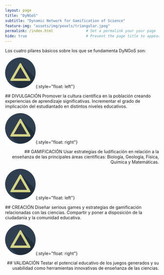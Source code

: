 ```yaml
---
layout: page
title: "DyNGoS" 
subtitle: "Dynamic Network for Gamification of Science"   
feature-img: "assets/img/pexels/triangular.jpeg" 
permalink: /index.html               # Set a permalink your your page
hide: true                           # Prevent the page title to appear in the navbar
---
```



Los cuatro pilares básicos sobre los que se fundamenta DyNGoS son: 

![Triangle](assets/img/triangle2.png){:style="float: left"} 
<div style="text-align: left">
## DIVULGACIÓN
Promover la cultura científica en la población creando experiencias de aprendizaje significativas. Incrementar el grado de implicación del estudiantado en distintos niveles educativos. 
</div>

![Triangle](assets/img/triangle2.png){:style="float: right"}
<div style="text-align: right">
## GAMIFICACIÓN 
Usar estrategias de ludificación en relación a la enseñanza de las principales áreas científicas: Biología, Geología, Física, Química y Matemáticas.
</div>

![Triangle](assets/img/triangle2.png){:style="float: left"}
<div style="text-align: left">
## CREACIÓN
Diseñar serious games y estrategias de gamificación relacionadas con las ciencias. Compartir y poner a disposición de la ciudadanía y la comunidad educativa.
</div>

![Triangle](assets/img/triangle2.png){:style="float: right"} 
<div style="text-align: right">
## VALIDACIÓN 
Testar el potencial educativo de los juegos generados y su usabilidad como herramientas innovativas de enseñanza de las ciencias.
</div>

